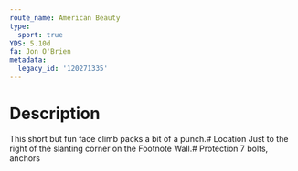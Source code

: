 ```yaml
---
route_name: American Beauty
type:
  sport: true
YDS: 5.10d
fa: Jon O'Brien
metadata:
  legacy_id: '120271335'
---
```

# Description
This short but fun face climb packs a bit of a punch.# Location
Just to the right of the slanting corner on the Footnote Wall.# Protection
7 bolts, anchors